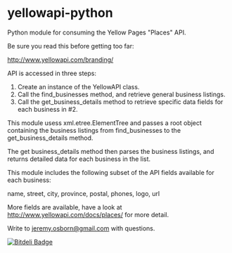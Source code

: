 yellowapi-python
================

Python module for consuming the Yellow Pages "Places" API.

Be sure you read this before getting too far:

http://www.yellowapi.com/branding/

API is accessed in three steps:

1. Create an instance of the YellowAPI class.
2. Call the find_businesses method, and retrieve general business listings.
3. Call the get_business_details method to retrieve specific data fields for each business in #2.

This module usess xml.etree.ElementTree and passes a root object containing the business listings from find_businesses to the get_business_details method. 

The get business_details method then parses the business listings, and returns detailed data for each business in the list.

This module includes the following subset of the API fields available for each business: 

name, street, city, province, postal, phones, logo, url

More fields are available, have a look at http://www.yellowapi.com/docs/places/ for more detail.

Write to jeremy.osborn@gmail.com with questions.



[![Bitdeli Badge](https://d2weczhvl823v0.cloudfront.net/jeremydosborn/yellowapi-python/trend.png)](https://bitdeli.com/free "Bitdeli Badge")

